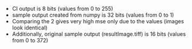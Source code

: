 - CI output is 8 bits (values from 0 to 255)
- sample output created from numpy is 32 bits (values from 0 to 1)
- Comparing the 2 gives very high mse only due to the values (images look identical)
- Additionally, original sample output (resultImage.tiff) is 16 bits (values from 0 to
  372)
